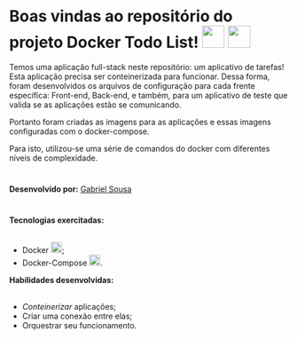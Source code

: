# Boas vindas ao repositório do projeto Docker Todo List! <img src="https://img.icons8.com/color/344/docker.png" width="40" height="40"/> <img src="https://www.seekpng.com/png/full/525-5256723_docker-compose-logo.png" width="40" height="40"/>

Temos uma aplicação full-stack neste repositório: um aplicativo de tarefas! Esta aplicação precisa ser conteinerizada para funcionar. Dessa forma, foram desenvolvidos os arquivos de configuração para cada frente específica: Front-end, Back-end, e também, para um aplicativo de teste que valida se as aplicações estão se comunicando.

Portanto foram criadas as imagens para as aplicações e essas imagens configuradas com o docker-compose.

Para isto, utilizou-se uma série de comandos do docker com diferentes níveis de complexidade.

 #

<strong>Desenvolvido por:</strong> [Gabriel Sousa](https://www.linkedin.com/in/gabriel-dev-biotec/)</br>
#

<summary><strong>Tecnologias exercitadas:</strong></summary><br />
  
 * Docker <img src="https://img.icons8.com/color/344/docker.png" width="20" height="20"/>;
 * Docker-Compose <img src="https://www.seekpng.com/png/full/525-5256723_docker-compose-logo.png" width="20" height="20"/>.
 
 <summary><strong>Habilidades desenvolvidas:</strong></summary><br />

 * <i>Conteinerizar</i> aplicações;
 * Criar uma conexão entre elas;
 * Orquestrar seu funcionamento.
